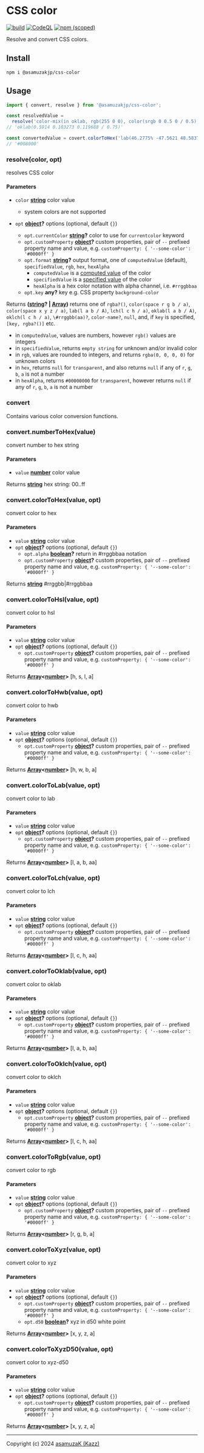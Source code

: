 # CSS color

[![build](https://github.com/asamuzaK/cssColor/actions/workflows/node.js.yml/badge.svg)](https://github.com/asamuzaK/cssColor/actions/workflows/node.js.yml)
[![CodeQL](https://github.com/asamuzaK/cssColor/actions/workflows/github-code-scanning/codeql/badge.svg)](https://github.com/asamuzaK/cssColor/actions/workflows/github-code-scanning/codeql)
[![npm (scoped)](https://img.shields.io/npm/v/@asamuzakjp/css-color)](https://www.npmjs.com/package/@asamuzakjp/css-color)

Resolve and convert CSS colors.


## Install

```console
npm i @asamuzakjp/css-color
```


## Usage

```javascript
import { convert, resolve } from '@asamuzakjp/css-color';

const resolvedValue =
  resolve('color-mix(in oklab, rgb(255 0 0), color(srgb 0 0.5 0 / 0.5))');
// 'oklab(0.5914 0.103273 0.119688 / 0.75)'

const convertedValue = covert.colorToHex('lab(46.2775% -47.5621 48.5837)');
// '#008000'
```

<!-- Generated by documentation.js. Update this documentation by updating the source code. -->

### resolve(color, opt)

resolves CSS color

#### Parameters

*   `color` **[string][133]** color value
    *   system colors are not supported

*   `opt` **[object][135]?** options (optional, default `{}`)
    *   `opt.currentColor` **[string][133]?** color to use for `currentcolor` keyword
    *   `opt.customProperty` **[object][135]?** custom properties, pair of `--` prefixed property name and value, e.g. `customProperty: { '--some-color': '#0000ff' }`
    *   `opt.format` **[string][133]?** output format, one of `computedValue` (default), `specifiedValue`, `rgb`, `hex`, `hexAlpha`
        *   `computedValue` is a [computed value][139] of the color
        *   `specifiedValue` is a [specified value][140] of the color
        *   `hexAlpha` is a hex color notation with alpha channel, i.e. `#rrggbbaa`
    *   `opt.key` **any?** key e.g. CSS property `background-color`

Returns **([string][133]? | [Array][137])** returns one of `rgba?()`, `color(space r g b / a)`, `color(space x y z / a)`, `lab(l a b / A)`, `lch(l c h / a)`, `oklab(l a b / A)`, `oklch(l c h / a)`, `\#rrggbb(aa)?`, `color-name?`, `null`, and, if `key` is specified, `[key, rgba?()]` etc.

*   in `computedValue`, values are numbers, however `rgb()` values are integers
*   in `specifiedValue`, returns `empty string` for unknown and/or invalid color
*   in `rgb`, values are rounded to integers, and returns `rgba(0, 0, 0, 0)` for unknown colors
*   in `hex`, returns `null` for `transparent`, and also returns `null` if any of `r`, `g`, `b`, `a` is not a number
*   in `hexAlpha`, returns `#00000000` for `transparent`, however returns `null` if any of `r`, `g`, `b`, `a` is not a number

### convert

Contains various color conversion functions.

### convert.numberToHex(value)

convert number to hex string

#### Parameters

*   `value` **[number][134]** color value

Returns **[string][133]** hex string: 00..ff

### convert.colorToHex(value, opt)

convert color to hex

#### Parameters

*   `value` **[string][133]** color value
*   `opt` **[object][135]?** options (optional, default `{}`)
    *   `opt.alpha` **[boolean][136]?** return in #rrggbbaa notation
    *   `opt.customProperty` **[object][135]?** custom properties, pair of `--` prefixed property name and value, e.g. `customProperty: { '--some-color': '#0000ff' }`

Returns **[string][133]** #rrggbb|#rrggbbaa

### convert.colorToHsl(value, opt)

convert color to hsl

#### Parameters

*   `value` **[string][133]** color value
*   `opt` **[object][135]?** options (optional, default `{}`)
    *   `opt.customProperty` **[object][135]?** custom properties, pair of `--` prefixed property name and value, e.g. `customProperty: { '--some-color': '#0000ff' }`

Returns **[Array][137]<[number][134]>** \[h, s, l, a]

### convert.colorToHwb(value, opt)

convert color to hwb

#### Parameters

*   `value` **[string][133]** color value
*   `opt` **[object][135]?** options (optional, default `{}`)
    *   `opt.customProperty` **[object][135]?** custom properties, pair of `--` prefixed property name and value, e.g. `customProperty: { '--some-color': '#0000ff' }`

Returns **[Array][137]<[number][134]>** \[h, w, b, a]

### convert.colorToLab(value, opt)

convert color to lab

#### Parameters

*   `value` **[string][133]** color value
*   `opt` **[object][135]?** options (optional, default `{}`)
    *   `opt.customProperty` **[object][135]?** custom properties, pair of `--` prefixed property name and value, e.g. `customProperty: { '--some-color': '#0000ff' }`

Returns **[Array][137]<[number][134]>** \[l, a, b, aa]

### convert.colorToLch(value, opt)

convert color to lch

#### Parameters

*   `value` **[string][133]** color value
*   `opt` **[object][135]?** options (optional, default `{}`)
    *   `opt.customProperty` **[object][135]?** custom properties, pair of `--` prefixed property name and value, e.g. `customProperty: { '--some-color': '#0000ff' }`

Returns **[Array][137]<[number][134]>** \[l, c, h, aa]

### convert.colorToOklab(value, opt)

convert color to oklab

#### Parameters

*   `value` **[string][133]** color value
*   `opt` **[object][135]?** options (optional, default `{}`)
    *   `opt.customProperty` **[object][135]?** custom properties, pair of `--` prefixed property name and value, e.g. `customProperty: { '--some-color': '#0000ff' }`

Returns **[Array][137]<[number][134]>** \[l, a, b, aa]

### convert.colorToOklch(value, opt)

convert color to oklch

#### Parameters

*   `value` **[string][133]** color value
*   `opt` **[object][135]?** options (optional, default `{}`)
    *   `opt.customProperty` **[object][135]?** custom properties, pair of `--` prefixed property name and value, e.g. `customProperty: { '--some-color': '#0000ff' }`

Returns **[Array][137]<[number][134]>** \[l, c, h, aa]

### convert.colorToRgb(value, opt)

convert color to rgb

#### Parameters

*   `value` **[string][133]** color value
*   `opt` **[object][135]?** options (optional, default `{}`)
    *   `opt.customProperty` **[object][135]?** custom properties, pair of `--` prefixed property name and value, e.g. `customProperty: { '--some-color': '#0000ff' }`

Returns **[Array][137]<[number][134]>** \[r, g, b, a]

### convert.colorToXyz(value, opt)

convert color to xyz

#### Parameters

*   `value` **[string][133]** color value
*   `opt` **[object][135]?** options (optional, default `{}`)
    *   `opt.customProperty` **[object][135]?** custom properties, pair of `--` prefixed property name and value, e.g. `customProperty: { '--some-color': '#0000ff' }`
    *   `opt.d50` **[boolean][136]?** xyz in d50 white point

Returns **[Array][137]<[number][134]>** \[x, y, z, a]

### convert.colorToXyzD50(value, opt)

convert color to xyz-d50

#### Parameters

*   `value` **[string][133]** color value
*   `opt` **[object][135]?** options (optional, default `{}`)
    *   `opt.customProperty` **[object][135]?** custom properties, pair of `--` prefixed property name and value, e.g. `customProperty: { '--some-color': '#0000ff' }`

Returns **[Array][137]<[number][134]>** \[x, y, z, a]


---
Copyright (c) 2024 [asamuzaK (Kazz)](https://github.com/asamuzaK/)

[133]: https://developer.mozilla.org/docs/Web/JavaScript/Reference/Global_Objects/String

[134]: https://developer.mozilla.org/docs/Web/JavaScript/Reference/Global_Objects/Number

[135]: https://developer.mozilla.org/docs/Web/JavaScript/Reference/Global_Objects/Object

[136]: https://developer.mozilla.org/docs/Web/JavaScript/Reference/Global_Objects/Boolean

[137]: https://developer.mozilla.org/docs/Web/JavaScript/Reference/Global_Objects/Array

[138]: https://w3c.github.io/csswg-drafts/css-color-4/#color-conversion-code

[139]: https://developer.mozilla.org/en-US/docs/Web/CSS/computed_value

[140]: https://developer.mozilla.org/en-US/docs/Web/CSS/specified_value
